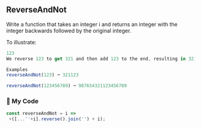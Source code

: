 ## ReverseAndNot

Write a function that takes an integer i and returns an integer with the integer backwards followed by the original integer.

To illustrate:
```js
123
We reverse 123 to get 321 and then add 123 to the end, resulting in 321123.

Examples
reverseAndNot(123) ➞ 321123

reverseAndNot(123456789) ➞ 987654321123456789
```
### :leaves: My Code
```js
const reverseAndNot = i =>
 +([...''+i].reverse().join('') + i);

```
